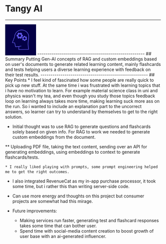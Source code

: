 # Tangy AI
------------------------------------------------------
<img src="../assets/1-tangyai-logo.png" width="100" height="100" alt="Tangy AI Logo">
------------------------------------------------------
## Summary
Putting Gen-AI concepts of RAG and custom embeddings based on user's documents to generate related learning content, mainly flashcards and tests helping users a diverse learning experience with feedback on their test results. 
------------------------------------------------------
## Key Points
* I feel kind of fascinated how some people are really quick to pick up new stuff. At the same time i was frustrated with learning topics that i have no motivation to learn. For example material science class in uni and physics wasn't my tea, and even though you study those topics feedback loop on learning always takes more time, making learning suck more ass on the run. So i wanted to include an explanation part to the uncorrect answers, so learner can try to understand by themselves to get to the right solution.

* Initial thought was to use RAG to generate questions and flashcards solely based on given info. For RAG to work we needed to generate custom embeddings from the document. 

** Uploading PDF file, taking the text content, sending over an API for generating embeddings, using embeddings to context to generate flashcards/tests.

    * I really liked playing with prompts, some prompt engineering helped me to get the right outcomes.

* I also integrated RevenueCat as my in-app purchase processor, it took some time, but i rather this than writing server-side code.

* Can use more energy and thoughts on this project but consumer projects are somewhat had this mirage.

* Future improvements:
  * Making services run faster, generating test and flashcard responses takes some time that can bother user.
  * Spend time with social-media content creation to boost growth of user base with an ai-generated influencer.